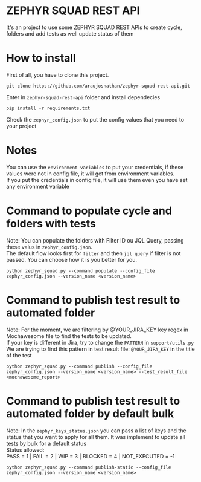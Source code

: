 # ZEPHYR SQUAD REST API

It's an project to use some ZEPHYR SQUAD REST APIs to create cycle, folders and add tests as well update status of them</br>

# How to install

First of all, you have to clone this project.</br>

```
git clone https://github.com/araujosnathan/zephyr-squad-rest-api.git
```

Enter in `zephyr-squad-rest-api` folder and install dependecies

```
pip install -r requirements.txt
```

Check the `zephyr_config.json` to put the config values that you need to your project<br>

# Notes

You can use the `environment variables` to put your credentials, if these values were not in config file, it will get from environment variables.<br>
If you put the credentials in config file, it will use them even you have set any environment variable

# Command to populate cycle and folders with tests

Note: You can populate the folders with Filter ID ou JQL Query, passing these valus in `zephyr_config.json`. <br>
The default flow looks first for `filter` and then `jql query` if filter is not passed. You can choose how it is you better for you.

```
python zephyr_squad.py --command populate --config_file zephyr_config.json --version_name <version_name>
```

# Command to publish test result to automated folder

Note: For the moment, we are filtering by @YOUR_JIRA_KEY key regex in Mochawesome file to find the tests to be updated.<br>
If your key is different in Jira, try to change the `PATTERN` in `support/utils.py`
We are trying to find this pattern in test result file: `@YOUR_JIRA_KEY` in the title of the test

```
python zephyr_squad.py --command publish --config_file zephyr_config.json --version_name <version_name> --test_result_file <mochawesome_report>
```

# Command to publish test result to automated folder by default bulk

Note: In the `zephyr_keys_status.json` you can pass a list of keys and the status that you want to apply for all them. It was implement to update all tests by bulk for a default status <br>
Status allowed:<br>
PASS = 1 | FAIL = 2 | WIP = 3 | BLOCKED = 4 | NOT_EXECUTED = -1

```
python zephyr_squad.py --command publish-static --config_file zephyr_config.json --version_name <version_name>
```
